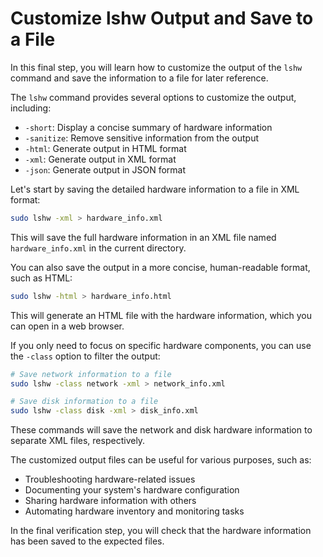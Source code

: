 # Customize lshw Output and Save to a File

In this final step, you will learn how to customize the output of the `lshw` command and save the information to a file for later reference.

The `lshw` command provides several options to customize the output, including:

- `-short`: Display a concise summary of hardware information
- `-sanitize`: Remove sensitive information from the output
- `-html`: Generate output in HTML format
- `-xml`: Generate output in XML format
- `-json`: Generate output in JSON format

Let's start by saving the detailed hardware information to a file in XML format:

```bash
sudo lshw -xml > hardware_info.xml
```

This will save the full hardware information in an XML file named `hardware_info.xml` in the current directory.

You can also save the output in a more concise, human-readable format, such as HTML:

```bash
sudo lshw -html > hardware_info.html
```

This will generate an HTML file with the hardware information, which you can open in a web browser.

If you only need to focus on specific hardware components, you can use the `-class` option to filter the output:

```bash
# Save network information to a file
sudo lshw -class network -xml > network_info.xml

# Save disk information to a file
sudo lshw -class disk -xml > disk_info.xml
```

These commands will save the network and disk hardware information to separate XML files, respectively.

The customized output files can be useful for various purposes, such as:

- Troubleshooting hardware-related issues
- Documenting your system's hardware configuration
- Sharing hardware information with others
- Automating hardware inventory and monitoring tasks

In the final verification step, you will check that the hardware information has been saved to the expected files.
